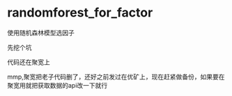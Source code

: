 # randomforest_for_factor
使用随机森林模型选因子

先挖个坑

代码还在聚宽上

mmp,聚宽把老子代码删了，还好之前发过在优矿上，现在赶紧做备份，如果要在聚宽用就把获取数据的api改一下就行
